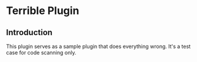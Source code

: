 # Terrible Plugin

## Introduction

This plugin serves as a sample plugin that does everything wrong. It's a test case for code scanning only.
